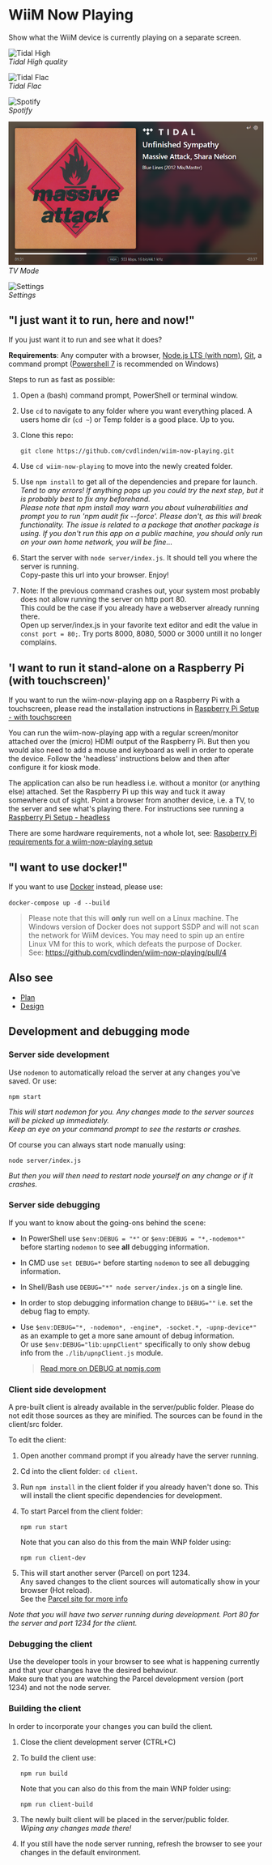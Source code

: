 # WiiM Now Playing

Show what the WiiM device is currently playing on a separate screen.

![Tidal High](./assets/Screenshot%202024-02-12%20022212.png)  
*Tidal High quality*

![Tidal Flac](./assets/Screenshot%202024-02-12%20023330.png)  
*Tidal Flac*

![Spotify](./assets/Screenshot%202024-02-12%20021656.png)  
*Spotify*

![TV Mode](./assets/Screenshot%202025-01-19%20011418.png)  
*TV Mode*

![Settings](./assets/Screenshot%202024-02-12%20021621.png)  
*Settings*

## "I just want it to run, here and now!"

If you just want it to run and see what it does?

**Requirements**: Any computer with a browser, [Node.js LTS (with npm)](https://nodejs.org/en), [Git](https://git-scm.com/), a command prompt ([Powershell 7](https://learn.microsoft.com/en-us/powershell/scripting/install/installing-powershell-on-windows) is recommended on Windows)

Steps to run as fast as possible:

1. Open a (bash) command prompt, PowerShell or terminal window.
2. Use ``cd`` to navigate to any folder where you want everything placed. A users home dir (``cd ~``) or Temp folder is a good place. Up to you.
3. Clone this repo:

   ```shell
   git clone https://github.com/cvdlinden/wiim-now-playing.git
   ```

4. Use ``cd wiim-now-playing`` to move into the newly created folder.
5. Use ``npm install`` to get all of the dependencies and prepare for launch.  
   *Tend to any errors! If anything pops up you could try the next step, but it is probably best to fix any beforehand.*  
   *Please note that npm install may warn you about vulnerabilities and prompt you to run 'npm audit fix --force'. Please don't, as this will break functionality. The issue is related to a package that another package is using. If you don't run this app on a public machine, you should only run on your own home network, you will be fine...*
6. Start the server with ``node server/index.js``. It should tell you where the server is running.  
  Copy-paste this url into your browser. Enjoy!  
7. Note: If the previous command crashes out, your system most probably does not allow running the server on http port 80.  
   This could be the case if you already have a webserver already running there.  
   Open up server/index.js in your favorite text editor and edit the value in ``const port = 80;``. Try ports 8000, 8080, 5000 or 3000 untill it no longer complains.

## 'I want to run it stand-alone on a Raspberry Pi (with touchscreen)'

If you want to run the wiim-now-playing app on a Raspberry Pi with a touchscreen,
please read the installation instructions in [Raspberry Pi Setup - with touchscreen](docs/RPi-Setup.md)

You can run the wiim-now-playing app with a regular screen/monitor attached over the (micro) HDMI output of the Raspberry Pi. But then you would also need to add a mouse and keyboard as well in order to operate the device. Follow the 'headless' instructions below and then after configure it for kiosk mode.

The application can also be run headless i.e. without a monitor (or anything else) attached. Set the Raspberry Pi up this way and tuck it away somewhere out of sight. Point a browser from another device, i.e. a TV, to the server and see what's playing there.
For instructions see running a [Raspberry Pi Setup - headless](docs/RPi-Headless.md)

There are some hardware requirements, not a whole lot, see: [Raspberry Pi requirements for a wiim-now-playing setup](docs/RPi-Requirements.md)

## "I want to use docker!"

If you want to use [Docker](https://www.docker.com/) instead, please use:

`docker-compose up -d --build`

> Please note that this will **only** run well on a Linux machine. The Windows version of Docker does not support SSDP and will not scan the network for WiiM devices. You may need to spin up an entire Linux VM for this to work, which defeats the purpose of Docker.  
See: <https://github.com/cvdlinden/wiim-now-playing/pull/4>

## Also see

- [Plan](docs/Plan.md)
- [Design](docs/Design.md)

## Development and debugging mode

### Server side development

Use ``nodemon`` to automatically reload the server at any changes you've saved. Or use:

```shell
npm start
```

*This will start nodemon for you. Any changes made to the server sources will be picked up immediately.  
Keep an eye on your command prompt to see the restarts or crashes.*

Of course you can always start node manually using:

```shell
node server/index.js
```

*But then you will then need to restart node yourself on any change or if it crashes.*

### Server side debugging

If you want to know about the going-ons behind the scene:

- In PowerShell use ``$env:DEBUG = "*"`` or ``$env:DEBUG = "*,-nodemon*"`` before starting ``nodemon`` to see **all** debugging information.
- In CMD use ``set DEBUG=*`` before starting ``nodemon`` to see all debugging information.
- In Shell/Bash use ``DEBUG="*" node server/index.js`` on a single line.
- In order to stop debugging information change to ``DEBUG=""`` i.e. set the debug flag to empty.
- Use ``$env:DEBUG="*, -nodemon*, -engine*, -socket.*, -upnp-device*"`` as an example to get a more sane amount of debug information.  
  Or use ``$env:DEBUG="lib:upnpClient"`` specifically to only show debug info from the ``./lib/upnpClient.js`` module.

  > [Read more on DEBUG at npmjs.com](https://www.npmjs.com/package/debug#windows-command-prompt-notes)

### Client side development

A pre-built client is already available in the server/public folder. Please do not edit those sources as they are minified. The sources can be found in the client/src folder.

To edit the client:

1. Open another command prompt if you already have the server running.
2. Cd into the client folder: ``cd client``.
3. Run ``npm install`` in the client folder if you already haven't done so. This will install the client specific dependencies for development.
4. To start Parcel from the client folder:

   ```shell
   npm run start
   ```

   Note that you can also do this from the main WNP folder using:

   ```shell
   npm run client-dev
   ```

5. This will start another server (Parcel) on port 1234.  
   Any saved changes to the client sources will automatically show in your browser (Hot reload).  
   See the [Parcel site for more info](https://parceljs.org/)

*Note that you will have two server running during development. Port 80 for the server and port 1234 for the client.*

### Debugging the client

Use the developer tools in your browser to see what is happening currently and that your changes have the desired behaviour.  
Make sure that you are watching the Parcel development version (port 1234) and not the node server.

### Building the client

In order to incorporate your changes you can build the client.

1. Close the client development server (CTRL+C)
2. To build the client use:

   ```shell
   npm run build
   ```

   Note that you can also do this from the main WNP folder using:

   ```shell
   npm run client-build
   ```

3. The newly built client will be placed in the server/public folder.  
   *Wiping any changes made there!*
4. If you still have the node server running, refresh the browser to see your changes in the default environment.
